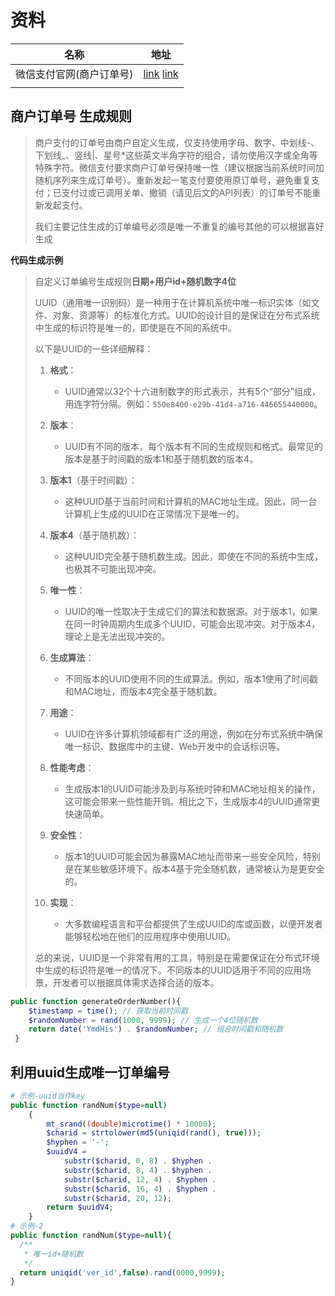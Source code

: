 # 资料

| 名称                     | 地址                                                         |
| ------------------------ | ------------------------------------------------------------ |
| 微信支付官网(商户订单号) | [link](https://pay.weixin.qq.com/wiki/doc/api/native.php?chapter=4_2)  [link](https://developer.aliyun.com/article/868776) |
|                          |                                                              |

## 商户订单号 生成规则

> 商户支付的订单号由商户自定义生成，仅支持使用字母、数字、中划线-、下划线_、竖线|、星号*这些英文半角字符的组合，请勿使用汉字或全角等特殊字符。微信支付要求商户订单号保持唯一性（建议根据当前系统时间加随机序列来生成订单号）。重新发起一笔支付要使用原订单号，避免重复支付；已支付过或已调用关单、撤销（请见后文的API列表）的订单号不能重新发起支付。
>
> 我们主要记住生成的订单编号必须是唯一不重复的编号其他的可以根据喜好生成

**代码生成示例**

> 自定义订单编号生成规则**日期+用户id+随机数字4位**
>
> UUID（通用唯一识别码）是一种用于在计算机系统中唯一标识实体（如文件、对象、资源等）的标准化方式。UUID的设计目的是保证在分布式系统中生成的标识符是唯一的，即使是在不同的系统中。
>
> 以下是UUID的一些详细解释：
>
> 1. **格式**：
>    - UUID通常以32个十六进制数字的形式表示，共有5个“部分”组成，用连字符分隔。例如：`550e8400-e29b-41d4-a716-446655440000`。
>
> 2. **版本**：
>    - UUID有不同的版本，每个版本有不同的生成规则和格式。最常见的版本是基于时间戳的版本1和基于随机数的版本4。
>
> 3. **版本1**（基于时间戳）：
>    - 这种UUID基于当前时间和计算机的MAC地址生成。因此，同一台计算机上生成的UUID在正常情况下是唯一的。
>
> 4. **版本4**（基于随机数）：
>    - 这种UUID完全基于随机数生成。因此，即使在不同的系统中生成，也极其不可能出现冲突。
>
> 5. **唯一性**：
>    - UUID的唯一性取决于生成它们的算法和数据源。对于版本1，如果在同一时钟周期内生成多个UUID，可能会出现冲突。对于版本4，理论上是无法出现冲突的。
>
> 6. **生成算法**：
>    - 不同版本的UUID使用不同的生成算法。例如，版本1使用了时间戳和MAC地址，而版本4完全基于随机数。
>
> 7. **用途**：
>    - UUID在许多计算机领域都有广泛的用途，例如在分布式系统中确保唯一标识、数据库中的主键、Web开发中的会话标识等。
>
> 8. **性能考虑**：
>    - 生成版本1的UUID可能涉及到与系统时钟和MAC地址相关的操作，这可能会带来一些性能开销。相比之下，生成版本4的UUID通常更快速简单。
>
> 9. **安全性**：
>    - 版本1的UUID可能会因为暴露MAC地址而带来一些安全风险，特别是在某些敏感环境下。版本4基于完全随机数，通常被认为是更安全的。
>
> 10. **实现**：
>     - 大多数编程语言和平台都提供了生成UUID的库或函数，以便开发者能够轻松地在他们的应用程序中使用UUID。
>
> 总的来说，UUID是一个非常有用的工具，特别是在需要保证在分布式环境中生成的标识符是唯一的情况下。不同版本的UUID适用于不同的应用场景，开发者可以根据具体需求选择合适的版本。

```php
public function generateOrderNumber(){
    $timestamp = time(); // 获取当前时间戳
    $randomNumber = rand(1000, 9999); // 生成一个4位随机数
    return date('YmdHis') . $randomNumber; // 组合时间戳和随机数
 }
```

## 利用uuid生成唯一订单编号

```php
# 示例-uuid当作key  
public function randNum($type=null)
    {
        mt_srand((double)microtime() * 10000);
        $charid = strtolower(md5(uniqid(rand(), true)));
        $hyphen = '-';
        $uuidV4 =
            substr($charid, 0, 8) . $hyphen .
            substr($charid, 8, 4) . $hyphen .
            substr($charid, 12, 4) . $hyphen .
            substr($charid, 16, 4) . $hyphen .
            substr($charid, 20, 12);
        return $uuidV4;
    }
# 示例-2
public function randNum($type=null){
  /**
   * 唯一id+随机数
   */
  return uniqid('ver_id',false).rand(0000,9999);
}
```

